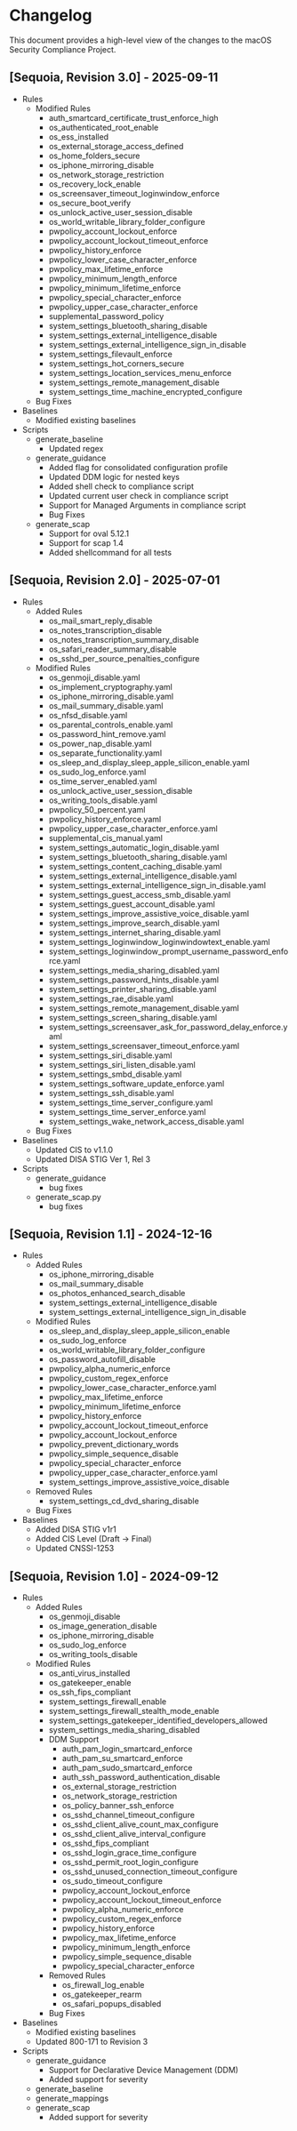 # Changelog

This document provides a high-level view of the changes to the macOS Security Compliance Project.

## [Sequoia, Revision 3.0] - 2025-09-11
* Rules
  * Modified Rules
    * auth_smartcard_certificate_trust_enforce_high
    * os_authenticated_root_enable
    * os_ess_installed
    * os_external_storage_access_defined
    * os_home_folders_secure
    * os_iphone_mirroring_disable
    * os_network_storage_restriction
    * os_recovery_lock_enable
    * os_screensaver_timeout_loginwindow_enforce
    * os_secure_boot_verify
    * os_unlock_active_user_session_disable
    * os_world_writable_library_folder_configure
    * pwpolicy_account_lockout_enforce
    * pwpolicy_account_lockout_timeout_enforce
    * pwpolicy_history_enforce
    * pwpolicy_lower_case_character_enforce
    * pwpolicy_max_lifetime_enforce
    * pwpolicy_minimum_length_enforce
    * pwpolicy_minimum_lifetime_enforce
    * pwpolicy_special_character_enforce
    * pwpolicy_upper_case_character_enforce
    * supplemental_password_policy
    * system_settings_bluetooth_sharing_disable
    * system_settings_external_intelligence_disable
    * system_settings_external_intelligence_sign_in_disable
    * system_settings_filevault_enforce
    * system_settings_hot_corners_secure
    * system_settings_location_services_menu_enforce
    * system_settings_remote_management_disable
    * system_settings_time_machine_encrypted_configure
  * Bug Fixes
* Baselines
  * Modified existing baselines
* Scripts
  * generate_baseline
    * Updated regex
  * generate_guidance
    * Added flag for consolidated configuration profile
    * Updated DDM logic for nested keys
    * Added shell check to compliance script
    * Updated current user check in compliance script
    * Support for Managed Arguments in compliance script
    * Bug Fixes
  * generate_scap
    * Support for oval 5.12.1
    * Support for scap 1.4
    * Added shellcommand for all tests

## [Sequoia, Revision 2.0] - 2025-07-01
* Rules
  * Added Rules
    * os_mail_smart_reply_disable
    * os_notes_transcription_disable
    * os_notes_transcription_summary_disable
    * os_safari_reader_summary_disable
    * os_sshd_per_source_penalties_configure
  * Modified Rules
    * os_genmoji_disable.yaml
    * os_implement_cryptography.yaml
    * os_iphone_mirroring_disable.yaml
    * os_mail_summary_disable.yaml
    * os_nfsd_disable.yaml
    * os_parental_controls_enable.yaml
    * os_password_hint_remove.yaml
    * os_power_nap_disable.yaml
    * os_separate_functionality.yaml
    * os_sleep_and_display_sleep_apple_silicon_enable.yaml
    * os_sudo_log_enforce.yaml
    * os_time_server_enabled.yaml
    * os_unlock_active_user_session_disable
    * os_writing_tools_disable.yaml
    * pwpolicy_50_percent.yaml
    * pwpolicy_history_enforce.yaml
    * pwpolicy_upper_case_character_enforce.yaml
    * supplemental_cis_manual.yaml
    * system_settings_automatic_login_disable.yaml
    * system_settings_bluetooth_sharing_disable.yaml
    * system_settings_content_caching_disable.yaml
    * system_settings_external_intelligence_disable.yaml
    * system_settings_external_intelligence_sign_in_disable.yaml
    * system_settings_guest_access_smb_disable.yaml
    * system_settings_guest_account_disable.yaml
    * system_settings_improve_assistive_voice_disable.yaml
    * system_settings_improve_search_disable.yaml
    * system_settings_internet_sharing_disable.yaml
    * system_settings_loginwindow_loginwindowtext_enable.yaml
    * system_settings_loginwindow_prompt_username_password_enforce.yaml
    * system_settings_media_sharing_disabled.yaml
    * system_settings_password_hints_disable.yaml
    * system_settings_printer_sharing_disable.yaml
    * system_settings_rae_disable.yaml
    * system_settings_remote_management_disable.yaml
    * system_settings_screen_sharing_disable.yaml
    * system_settings_screensaver_ask_for_password_delay_enforce.yaml
    * system_settings_screensaver_timeout_enforce.yaml
    * system_settings_siri_disable.yaml
    * system_settings_siri_listen_disable.yaml
    * system_settings_smbd_disable.yaml
    * system_settings_software_update_enforce.yaml
    * system_settings_ssh_disable.yaml
    * system_settings_time_server_configure.yaml
    * system_settings_time_server_enforce.yaml
    * system_settings_wake_network_access_disable.yaml
  * Bug Fixes
* Baselines
    * Updated CIS to v1.1.0
    * Updated DISA STIG Ver 1, Rel 3
* Scripts
  * generate_guidance
    * bug fixes
  * generate_scap.py
    * bug fixes

## [Sequoia, Revision 1.1] - 2024-12-16

* Rules
  * Added Rules
    * os_iphone_mirroring_disable
    * os_mail_summary_disable
    * os_photos_enhanced_search_disable
    * system_settings_external_intelligence_disable
    * system_settings_external_intelligence_sign_in_disable
  * Modified Rules
    * os_sleep_and_display_sleep_apple_silicon_enable
    * os_sudo_log_enforce
    * os_world_writable_library_folder_configure
    * os_password_autofill_disable
    * pwpolicy_alpha_numeric_enforce
    * pwpolicy_custom_regex_enforce
    * pwpolicy_lower_case_character_enforce.yaml
    * pwpolicy_max_lifetime_enforce
    * pwpolicy_minimum_lifetime_enforce
    * pwpolicy_history_enforce
    * pwpolicy_account_lockout_timeout_enforce
    * pwpolicy_account_lockout_enforce
    * pwpolicy_prevent_dictionary_words
    * pwpolicy_simple_sequence_disable
    * pwpolicy_special_character_enforce
    * pwpolicy_upper_case_character_enforce.yaml
    * system_settings_improve_assistive_voice_disable
  * Removed Rules
    * system_settings_cd_dvd_sharing_disable
  * Bug Fixes
* Baselines
  * Added DISA STIG v1r1
  * Added CIS Level (Draft -> Final)
  * Updated CNSSI-1253

## [Sequoia, Revision 1.0] - 2024-09-12

* Rules
  * Added Rules
    * os_genmoji_disable
    * os_image_generation_disable
    * os_iphone_mirroring_disable
    * os_sudo_log_enforce
    * os_writing_tools_disable
  * Modified Rules
    * os_anti_virus_installed
    * os_gatekeeper_enable
    * os_ssh_fips_compliant
    * system_settings_firewall_enable
    * system_settings_firewall_stealth_mode_enable
    * system_settings_gatekeeper_identified_developers_allowed
    * system_settings_media_sharing_disabled
    * DDM Support
      * auth_pam_login_smartcard_enforce
      * auth_pam_su_smartcard_enforce
      * auth_pam_sudo_smartcard_enforce
      * auth_ssh_password_authentication_disable
      * os_external_storage_restriction
      * os_network_storage_restriction
      * os_policy_banner_ssh_enforce
      * os_sshd_channel_timeout_configure
      * os_sshd_client_alive_count_max_configure
      * os_sshd_client_alive_interval_configure
      * os_sshd_fips_compliant
      * os_sshd_login_grace_time_configure
      * os_sshd_permit_root_login_configure
      * os_sshd_unused_connection_timeout_configure
      * os_sudo_timeout_configure
      * pwpolicy_account_lockout_enforce
      * pwpolicy_account_lockout_timeout_enforce
      * pwpolicy_alpha_numeric_enforce
      * pwpolicy_custom_regex_enforce
      * pwpolicy_history_enforce
      * pwpolicy_max_lifetime_enforce
      * pwpolicy_minimum_length_enforce
      * pwpolicy_simple_sequence_disable
      * pwpolicy_special_character_enforce
    * Removed Rules
      * os_firewall_log_enable
      * os_gatekeeper_rearm
      * os_safari_popups_disabled
    * Bug Fixes
* Baselines
  * Modified existing baselines
  * Updated 800-171 to Revision 3
* Scripts
  * generate_guidance
    * Support for Declarative Device Management (DDM)
    * Added support for severity
  * generate_baseline
  * generate_mappings
  * generate_scap
    * Added support for severity
